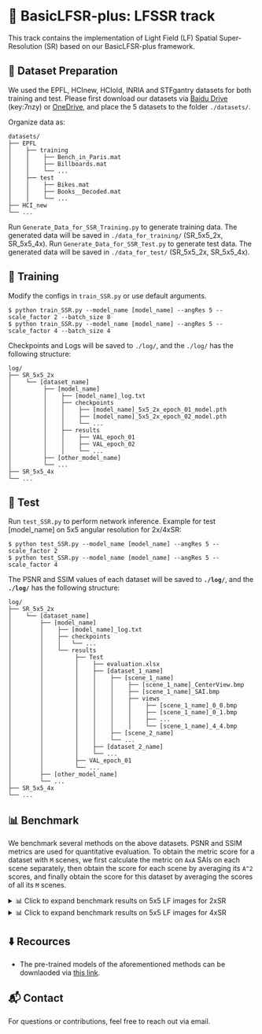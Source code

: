 # 🧩 BasicLFSR-plus: LFSSR track
This track contains the implementation of Light Field (LF) Spatial Super-Resolution (SR) based on our BasicLFSR-plus framework.


## 📂 Dataset Preparation

We used the EPFL, HCInew, HCIold, INRIA and STFgantry datasets for both training and test. 
Please first download our datasets via [Baidu Drive](https://pan.baidu.com/s/1mYQR6OBXoEKrOk0TjV85Yw) (key:7nzy) or [OneDrive](https://stuxidianeducn-my.sharepoint.com/:f:/g/personal/zyliang_stu_xidian_edu_cn/EpkUehGwOlFIuSSdadq9S4MBEeFkNGPD_DlzkBBmZaV_mA?e=FiUeiv), and place the 5 datasets to the folder `./datasets/`.

Organize data as:
  ```
  datasets/
  ├── EPFL
  │    ├── training
  │    │    ├── Bench_in_Paris.mat
  │    │    ├── Billboards.mat
  │    │    └── ...
  │    ├── test
  │    │    ├── Bikes.mat
  │    │    ├── Books__Decoded.mat
  │    │    └── ...
  ├── HCI_new
  └── ...
  ```

Run `Generate_Data_for_SSR_Training.py` to generate training data. The generated data will be saved in `./data_for_training/` (SR_5x5_2x, SR_5x5_4x).
Run `Generate_Data_for_SSR_Test.py` to generate test data. The generated data will be saved in `./data_for_test/` (SR_5x5_2x, SR_5x5_4x).


## 🚀 Training

Modify the configs in `train_SSR.py` or use default arguments.

```
$ python train_SSR.py --model_name [model_name] --angRes 5 --scale_factor 2 --batch_size 8
$ python train_SSR.py --model_name [model_name] --angRes 5 --scale_factor 4 --batch_size 4
```

Checkpoints and Logs will be saved to `./log/`, and the `./log/` has the following structure:

```
log/
├── SR_5x5_2x
│    └── [dataset_name]
│         ├── [model_name]
│         │    ├── [model_name]_log.txt
│         │    ├── checkpoints
│         │    │    ├── [model_name]_5x5_2x_epoch_01_model.pth
│         │    │    ├── [model_name]_5x5_2x_epoch_02_model.pth
│         │    │    └── ...
│         │    ├── results
│         │    │    ├── VAL_epoch_01
│         │    │    ├── VAL_epoch_02
│         │    │    └── ...
│         ├── [other_model_name]
│         └── ...
├── SR_5x5_4x
└── ...
```


## 🧪 Test

Run `test_SSR.py` to perform network inference. Example for test [model_name] on 5x5 angular resolution for 2x/4xSR:
```
$ python test_SSR.py --model_name [model_name] --angRes 5 --scale_factor 2  
$ python test_SSR.py --model_name [model_name] --angRes 5 --scale_factor 4 
```

The PSNR and SSIM values of each dataset will be saved to **`./log/`**, and the **`./log/`** has the following structure:
```
log/
├── SR_5x5_2x
│    └── [dataset_name]
│        ├── [model_name]
│        │    ├── [model_name]_log.txt
│        │    ├── checkpoints
│        │    │   └── ...
│        │    └── results
│        │         ├── Test
│        │         │    ├── evaluation.xlsx
│        │         │    ├── [dataset_1_name]
│        │         │    │    ├── [scene_1_name]
│        │         │    │    │    ├── [scene_1_name]_CenterView.bmp
│        │         │    │    │    ├── [scene_1_name]_SAI.bmp
│        │         │    │    │    ├── views
│        │         │    │    │    │    ├── [scene_1_name]_0_0.bmp
│        │         │    │    │    │    ├── [scene_1_name]_0_1.bmp
│        │         │    │    │    │    ├── ...
│        │         │    │    │    │    └── [scene_1_name]_4_4.bmp
│        │         │    │    ├── [scene_2_name]
│        │         │    │    └── ...
│        │         │    ├── [dataset_2_name]
│        │         │    └── ...
│        │         ├── VAL_epoch_01
│        │         └── ...
│        ├── [other_model_name]
│        └── ...
├── SR_5x5_4x
└── ...
```


## 📊 Benchmark

We benchmark several methods on the above datasets. PSNR and SSIM metrics are used for quantitative evaluation.
To obtain the metric score for a dataset with `M` scenes, we first calculate the metric on `AxA` SAIs on each scene separately, then obtain the score for each scene by averaging its `A^2` scores, and finally obtain the score for this dataset by averaging the scores of all its `M` scenes.


<details>
<summary>📊 Click to expand benchmark results on 5x5 LF images for 2xSR </summary>

|    Methods    |  #Params. | EPFL | HCInew | HCIold | INRIA | STFgantry |
| :----------: | :-------: | :-------: | :-------: | :-------: | :-------: | :-------: | 
| **Bicubic**      |     -- | 29.740/0.9376 | 31.887/0.9356 | 37.686/0.9785 | 31.331/0.9577 | 31.063/0.9498 | 
| **VDSR**         | 0.665M | 32.498/0.9598 | 34.371/0.9561 | 40.606/0.9867 | 34.439/0.9741 | 35.541/0.9789 | 
| **EDSR**         | 38.62M | 33.089/0.9629 | 34.828/0.9592 | 41.014/0.9874 | 34.985/0.9764 | 36.296/0.9818 | 
| [**RCAN**](https://github.com/yulunzhang/RCAN)                 | 15.31M | 33.159/0.9634          | 35.022/0.9603         | 41.125/0.9875          | 35.046/0.9769         | 36.670/0.9831       | 
| [**resLF**](https://github.com/shuozh/resLF)                   | 7.982M | 33.617/0.9706          | 36.685/0.9739         | 43.422/0.9932          | 35.395/0.9804         | 38.354/0.9904       | 
| [**LFSSR**](https://github.com/jingjin25/LFSSR-SAS-PyTorch)    | 0.888M | 33.671/0.9744          | 36.802/0.9749         | 43.811/0.9938          | 35.279/0.9832         | 37.944/0.9898       | 
| [**LF-ATO**](https://github.com/jingjin25/LFSSR-ATO)           | 1.216M | 34.272/0.9757          | 37.244/0.9767         | 44.205/0.9942          | 36.170/0.9842         | 39.636/0.9929       | 
| [**LF_InterNet**](https://github.com/YingqianWang/LF-InterNet) | 5.040M | 34.112/0.9760          | 37.170/0.9763         | 44.573/0.9946          | 35.829/0.9843         | 38.435/0.9909       | 
| [**LF-DFnet**](https://github.com/YingqianWang/LF-DFnet)       | 3.940M | 34.513/0.9755          | 37.418/0.9773         | 44.198/0.9941          | 36.416/0.9840         | 39.427/0.9926       | 
| [**MEG-Net**](https://github.com/shuozh/MEG-Net)               | 1.693M | 34.312/0.9773          | 37.424/0.9777         | 44.097/0.9942          | 36.103/0.9849         | 38.767/0.9915       | 
| [**LF-IINet**](https://github.com/GaoshengLiu/LF-IINet)        | 4.837M | 34.732/0.9773          | 37.768/0.9790         | *44.852*/*0.9948*      | 36.566/0.9853         | 39.894/0.9936       | 
| [**DPT**](https://github.com/BITszwang/DPT)                    | 3.731M | 34.490/0.9758          | 37.355/0.9771         | 44.302/0.9943          | 36.409/0.9843         | 39.429/0.9926       | 
| [**LFT**](https://github.com/ZhengyuLiang24/LFT)               | 1.114M | *34.804*/*0.9781*      | *37.838*/*0.9791*     | 44.522/0.9945          | **36.594**/*0.9855*   | **40.510**/*0.9941* | 
| [**DistgSSR**](https://github.com/YingqianWang/DistgSSR)       | 3.532M | **34.809**/**0.9787**  | **37.959**/**0.9796** | **44.943**/**0.9949**  | *36.586*/**0.9859**   | *40.404*/**0.9942** |
</details>


<details>
<summary>📊 Click to expand benchmark results on 5x5 LF images for 4xSR </summary>

|    Methods    |  #Params. | EPFL | HCInew | HCIold | INRIA | STFgantry | 
| :----------: | :-------: | :-------: | :-------: | :-------: | :-------: | :-------: | 
| **Bicubic**      |     -- | 25.264/0.8324 | 27.715/0.8517 | 32.576/0.9344 | 26.952/0.8867 | 26.087/0.8452 | 
| **VDSR**         | 0.665M | 27.246/0.8777 | 29.308/0.8823 | 34.810/0.9515 | 29.186/0.9204|  28.506/0.9009 | 
| **EDSR**         | 38.89M | 27.833/0.8854 | 29.591/0.8869 | 35.176/0.9536 | 29.656/0.9257 | 28.703/0.9072 | 
| [**RCAN**](https://github.com/yulunzhang/RCAN)                  | 15.36M | 27.907/0.8863 | 29.694/0.8886 | 35.359/0.9548 | 29.805/0.9276 | 29.021/0.9131 | 
| [**resLF**](https://github.com/shuozh/resLF)                    | 8.646M | 28.260/0.9035 | 30.723/0.9107 | 36.705/0.9682 | 30.338/0.9412 | 30.191/0.9372 |
| [**LFSSR**](https://github.com/jingjin25/LFSSR-SAS-PyTorch)     | 1.774M | 28.596/0.9118 | 30.928/0.9145 | 36.907/0.9696 | 30.585/0.9467 | 30.570/0.9426 | 
| [**LF-ATO**](https://github.com/jingjin25/LFSSR-ATO)            | 1.364M | 28.514/0.9115 | 30.880/0.9135 | 36.999/0.9699 | 30.711/0.9484 | 30.607/0.9430 | 
| [**LF_InterNet**](https://github.com/YingqianWang/LF-InterNet)  | 5.483M | 28.812/0.9162 | 30.961/0.9161 | 37.150/0.9716 | 30.777/0.9491 | 30.365/0.9409 | 
| [**LF-DFnet**](https://github.com/YingqianWang/LF-DFnet)        | 3.990M | 28.774/0.9165 | 31.234/0.9196 | 37.321/0.9718 | 30.826/0.9503 | 31.147/0.9494 | 
| [**MEG-Net**](https://github.com/shuozh/MEG-Net)                | 1.775M | 28.749/0.9160 | 31.103/0.9177 | 37.287/0.9716 | 30.674/0.9490 | 30.771/0.9453 | 
| [**LF-IINet**](https://github.com/GaoshengLiu/LF-IINet)         | 4.886M | *29.038*/0.9188    | 31.331/0.9208         | *37.620*/*0.9734*     | *31.034*/0.9515       | 31.261/0.9502         | 
| [**DPT**](https://github.com/BITszwang/DPT)                     | 3.778M | 28.939/0.9170      | 31.196/0.9188         | 37.412/0.9721         | 30.964/0.9503         | 31.150/0.9488         |
| [**LFT**](https://github.com/ZhengyuLiang24/LFT)                | 1.163M | **29.255/0.9210**  | **31.462**/**0.9218** | **37.630**/**0.9735** | **31.205**/**0.9524** | **31.860**/**0.9548** | 
| [**DistgSSR**](https://github.com/YingqianWang/DistgSSR)        | 3.582M | 28.992/*0.9195*    | *31.380*/*0.9217*     | 37.563/0.9732         | 30.994/*0.9519*       | *31.649*/*0.9535*     | 
</details>


## ⬇️ Recources
* The pre-trained models of the aforementioned methods can be downlaoded via [this link](https://stuxidianeducn-my.sharepoint.com/:f:/g/personal/zyliang_stu_xidian_edu_cn/EtUBJ4eHG7BCjnUmtXpu9o0BvGVk5_v-RG95R_aRN46UwQ).



## 📬 Contact
For questions or contributions, feel free to reach out via email.
